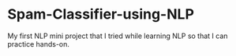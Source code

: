 # Spam-Classifier-using-NLP
My first NLP mini project that I tried while learning NLP so that I can practice hands-on.
